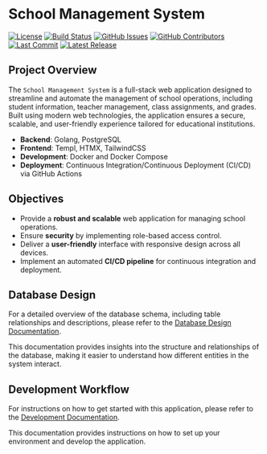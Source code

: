 # School Management System


[![License](https://img.shields.io/github/license/i-christian/school_management_system)](./LICENSE)
[![Build Status](https://github.com/i-christian/school_management_system/actions/workflows/test.yml/badge.svg)](https://github.com/i-christian/school_management_system/actions/workflows/test.yml)
[![GitHub Issues](https://img.shields.io/github/issues/i-christian/school_management_system)](https://github.com/i-christian/school_management_system/issues)
[![GitHub Contributors](https://img.shields.io/github/contributors/i-christian/school_management_system)](https://github.com/i-christian/school_management_system/graphs/contributors)
[![Last Commit](https://img.shields.io/github/last-commit/i-christian/school_management_system)](https://github.com/i-christian/school_management_system/commits/main)
[![Latest Release](https://img.shields.io/github/v/release/i-christian/school_management_system?include_prereleases)](https://github.com/i-christian/school_management_system/releases)

## Project Overview
The `School Management System` is a full-stack web application designed to streamline and automate the management of school operations, including student information, teacher management, class assignments, and grades. Built using modern web technologies, the application ensures a secure, scalable, and user-friendly experience tailored for educational institutions.

- **Backend**: Golang, PostgreSQL
- **Frontend**: Templ, HTMX, TailwindCSS
- **Development**: Docker and Docker Compose
- **Deployment**: Continuous Integration/Continuous Deployment (CI/CD) via GitHub Actions

## Objectives

- Provide a **robust and scalable** web application for managing school operations.
- Ensure **security** by implementing role-based access control.
- Deliver a **user-friendly** interface with responsive design across all devices.
- Implement an automated **CI/CD pipeline** for continuous integration and deployment.

## Database Design

For a detailed overview of the database schema, including table relationships and descriptions, please refer to the [Database Design Documentation](/database_design.md).

This documentation provides insights into the structure and relationships of the database, making it easier to understand how different entities in the system interact.

## Development Workflow

For instructions on how to get started with this application, please refer to the [Development Documentation](/development.md).

This documentation provides instructions on how to set up your environment and develop the application.
